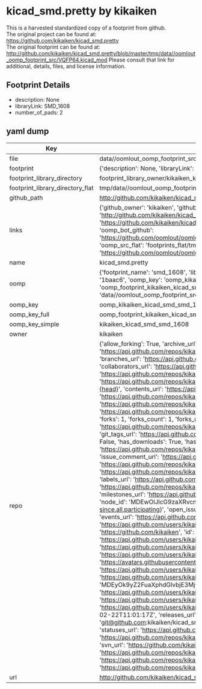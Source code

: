 # kicad_smd.pretty by kikaiken  
This is a harvested standardized copy of a footprint from github.  
The original project can be found at:  
https://github.com/kikaiken/kicad_smd.pretty  
The original footprint can be found at:
http://github.com/kikaiken/kicad_smd.pretty/blob/master/tmp/data//oomlout_oomp_footprint_src/VQFP64.kicad_mod
Please consult that link for additional, details, files, and license information.  
## Footprint Details
* description: None  
* libraryLink: SMD_1608  
* number_of_pads: 2  
## yaml dump  
| Key | Value |  
| --- | --- |  
| file | data//oomlout_oomp_footprint_src/kicad_smd.pretty/SMD_1608.kicad_mod |  
| footprint | {'description': None, 'libraryLink': 'SMD_1608', 'number_of_pads': 2} |  
| footprint_library_directory | footprint_library_owner/kikaiken_kicad_smd.pretty |  
| footprint_library_directory_flat | tmp/data//oomlout_oomp_footprint_src/footprints_flat/kikaiken_kicad_smd_smd_1608/working |  
| github_path | http://github.com/kikaiken/kicad_smd.pretty/blob/master/tmp/data//oomlout_oomp_footprint_src/SMD_1608.kicad_mod |  
| links | {'github_owner': 'kikaiken', 'github_repo_name': 'kicad_smd.pretty', 'github_src': 'http://github.com/kikaiken/kicad_smd.pretty/blob/master/tmp/data//oomlout_oomp_footprint_src/VQFP64.kicad_mod', 'github_src_repo': 'https://github.com/kikaiken/kicad_smd.pretty', 'oomp_bot': 'tmp/data//oomlout_oomp_footprint_src/footprints/kikaiken_kicad_smd_smd_1608/working', 'oomp_bot_github': 'https://github.com/oomlout/oomlout_oomp_footprint_bot/tree/main/tmp/data//oomlout_oomp_footprint_src/footprints/kikaiken_kicad_smd_smd_1608/working', 'oomp_src_flat': 'footprints_flat/tmp/data//oomlout_oomp_footprint_src/footprints_flat/kikaiken_kicad_smd_smd_1608/working', 'oomp_src_flat_github': 'https://github.com/oomlout/oomlout_oomp_footprint_src/tree/main/tmp/data//oomlout_oomp_footprint_src/footprints_flat/kikaiken_kicad_smd_smd_1608/working'} |  
| name | kicad_smd.pretty |  
| oomp | {'footprint_name': 'smd_1608', 'library_name': 'kicad_smd', 'md5': '1baac6ba453dbab7b95cd4361c330078', 'md5_10': '1baac6ba45', 'md5_5': '1baac', 'md5_6': '1baac6', 'oomp_key': 'oomp_kikaiken_kicad_smd_smd_1608', 'oomp_key_extra': 'oomp_footprint_kikaiken_kicad_smd_smd_1608', 'oomp_key_full': 'oomp_footprint_kikaiken_kicad_smd_smd_1608_1baac6', 'oomp_key_simple': 'kikaiken_kicad_smd_smd_1608', 'original_filename': 'data//oomlout_oomp_footprint_src/kicad_smd.pretty/SMD_1608.kicad_mod', 'owner_name': 'kikaiken'} |  
| oomp_key | oomp_kikaiken_kicad_smd_smd_1608 |  
| oomp_key_full | oomp_footprint_kikaiken_kicad_smd_smd_1608 |  
| oomp_key_simple | kikaiken_kicad_smd_smd_1608 |  
| owner | kikaiken |  
| repo | {'allow_forking': True, 'archive_url': 'https://api.github.com/repos/kikaiken/kicad_smd.pretty/{archive_format}{/ref}', 'archived': False, 'assignees_url': 'https://api.github.com/repos/kikaiken/kicad_smd.pretty/assignees{/user}', 'blobs_url': 'https://api.github.com/repos/kikaiken/kicad_smd.pretty/git/blobs{/sha}', 'branches_url': 'https://api.github.com/repos/kikaiken/kicad_smd.pretty/branches{/branch}', 'clone_url': 'https://github.com/kikaiken/kicad_smd.pretty.git', 'collaborators_url': 'https://api.github.com/repos/kikaiken/kicad_smd.pretty/collaborators{/collaborator}', 'comments_url': 'https://api.github.com/repos/kikaiken/kicad_smd.pretty/comments{/number}', 'commits_url': 'https://api.github.com/repos/kikaiken/kicad_smd.pretty/commits{/sha}', 'compare_url': 'https://api.github.com/repos/kikaiken/kicad_smd.pretty/compare/{base}...{head}', 'contents_url': 'https://api.github.com/repos/kikaiken/kicad_smd.pretty/contents/{+path}', 'contributors_url': 'https://api.github.com/repos/kikaiken/kicad_smd.pretty/contributors', 'created_at': '2016-02-15T13:37:24Z', 'default_branch': 'master', 'deployments_url': 'https://api.github.com/repos/kikaiken/kicad_smd.pretty/deployments', 'description': None, 'disabled': False, 'downloads_url': 'https://api.github.com/repos/kikaiken/kicad_smd.pretty/downloads', 'events_url': 'https://api.github.com/repos/kikaiken/kicad_smd.pretty/events', 'fork': False, 'forks': 1, 'forks_count': 1, 'forks_url': 'https://api.github.com/repos/kikaiken/kicad_smd.pretty/forks', 'full_name': 'kikaiken/kicad_smd.pretty', 'git_commits_url': 'https://api.github.com/repos/kikaiken/kicad_smd.pretty/git/commits{/sha}', 'git_refs_url': 'https://api.github.com/repos/kikaiken/kicad_smd.pretty/git/refs{/sha}', 'git_tags_url': 'https://api.github.com/repos/kikaiken/kicad_smd.pretty/git/tags{/sha}', 'git_url': 'git://github.com/kikaiken/kicad_smd.pretty.git', 'has_discussions': False, 'has_downloads': True, 'has_issues': True, 'has_pages': False, 'has_projects': True, 'has_wiki': True, 'homepage': None, 'hooks_url': 'https://api.github.com/repos/kikaiken/kicad_smd.pretty/hooks', 'html_url': 'https://github.com/kikaiken/kicad_smd.pretty', 'id': 51757877, 'is_template': False, 'issue_comment_url': 'https://api.github.com/repos/kikaiken/kicad_smd.pretty/issues/comments{/number}', 'issue_events_url': 'https://api.github.com/repos/kikaiken/kicad_smd.pretty/issues/events{/number}', 'issues_url': 'https://api.github.com/repos/kikaiken/kicad_smd.pretty/issues{/number}', 'keys_url': 'https://api.github.com/repos/kikaiken/kicad_smd.pretty/keys{/key_id}', 'labels_url': 'https://api.github.com/repos/kikaiken/kicad_smd.pretty/labels{/name}', 'language': None, 'languages_url': 'https://api.github.com/repos/kikaiken/kicad_smd.pretty/languages', 'license': None, 'merges_url': 'https://api.github.com/repos/kikaiken/kicad_smd.pretty/merges', 'milestones_url': 'https://api.github.com/repos/kikaiken/kicad_smd.pretty/milestones{/number}', 'mirror_url': None, 'name': 'kicad_smd.pretty', 'network_count': 1, 'node_id': 'MDEwOlJlcG9zaXRvcnk1MTc1Nzg3Nw==', 'notifications_url': 'https://api.github.com/repos/kikaiken/kicad_smd.pretty/notifications{?since,all,participating}', 'open_issues': 0, 'open_issues_count': 0, 'organization': {'avatar_url': 'https://avatars.githubusercontent.com/u/17247325?v=4', 'events_url': 'https://api.github.com/users/kikaiken/events{/privacy}', 'followers_url': 'https://api.github.com/users/kikaiken/followers', 'following_url': 'https://api.github.com/users/kikaiken/following{/other_user}', 'gists_url': 'https://api.github.com/users/kikaiken/gists{/gist_id}', 'gravatar_id': '', 'html_url': 'https://github.com/kikaiken', 'id': 17247325, 'login': 'kikaiken', 'node_id': 'MDEyOk9yZ2FuaXphdGlvbjE3MjQ3MzI1', 'organizations_url': 'https://api.github.com/users/kikaiken/orgs', 'received_events_url': 'https://api.github.com/users/kikaiken/received_events', 'repos_url': 'https://api.github.com/users/kikaiken/repos', 'site_admin': False, 'starred_url': 'https://api.github.com/users/kikaiken/starred{/owner}{/repo}', 'subscriptions_url': 'https://api.github.com/users/kikaiken/subscriptions', 'type': 'Organization', 'url': 'https://api.github.com/users/kikaiken'}, 'owner': {'avatar_url': 'https://avatars.githubusercontent.com/u/17247325?v=4', 'events_url': 'https://api.github.com/users/kikaiken/events{/privacy}', 'followers_url': 'https://api.github.com/users/kikaiken/followers', 'following_url': 'https://api.github.com/users/kikaiken/following{/other_user}', 'gists_url': 'https://api.github.com/users/kikaiken/gists{/gist_id}', 'gravatar_id': '', 'html_url': 'https://github.com/kikaiken', 'id': 17247325, 'login': 'kikaiken', 'node_id': 'MDEyOk9yZ2FuaXphdGlvbjE3MjQ3MzI1', 'organizations_url': 'https://api.github.com/users/kikaiken/orgs', 'received_events_url': 'https://api.github.com/users/kikaiken/received_events', 'repos_url': 'https://api.github.com/users/kikaiken/repos', 'site_admin': False, 'starred_url': 'https://api.github.com/users/kikaiken/starred{/owner}{/repo}', 'subscriptions_url': 'https://api.github.com/users/kikaiken/subscriptions', 'type': 'Organization', 'url': 'https://api.github.com/users/kikaiken'}, 'private': False, 'pulls_url': 'https://api.github.com/repos/kikaiken/kicad_smd.pretty/pulls{/number}', 'pushed_at': '2017-02-22T11:01:17Z', 'releases_url': 'https://api.github.com/repos/kikaiken/kicad_smd.pretty/releases{/id}', 'size': 11, 'ssh_url': 'git@github.com:kikaiken/kicad_smd.pretty.git', 'stargazers_count': 0, 'stargazers_url': 'https://api.github.com/repos/kikaiken/kicad_smd.pretty/stargazers', 'statuses_url': 'https://api.github.com/repos/kikaiken/kicad_smd.pretty/statuses/{sha}', 'subscribers_count': 2, 'subscribers_url': 'https://api.github.com/repos/kikaiken/kicad_smd.pretty/subscribers', 'subscription_url': 'https://api.github.com/repos/kikaiken/kicad_smd.pretty/subscription', 'svn_url': 'https://github.com/kikaiken/kicad_smd.pretty', 'tags_url': 'https://api.github.com/repos/kikaiken/kicad_smd.pretty/tags', 'teams_url': 'https://api.github.com/repos/kikaiken/kicad_smd.pretty/teams', 'temp_clone_token': None, 'topics': [], 'trees_url': 'https://api.github.com/repos/kikaiken/kicad_smd.pretty/git/trees{/sha}', 'updated_at': '2016-02-15T13:37:24Z', 'url': 'https://api.github.com/repos/kikaiken/kicad_smd.pretty', 'visibility': 'public', 'watchers': 0, 'watchers_count': 0, 'web_commit_signoff_required': False} |  
| url | http://github.com/kikaiken/kicad_smd.pretty |  


